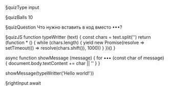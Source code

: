 §quizType
input

§quizBalls
10



§quizQuestion
Что нужно вставить в код вместо •••?



§quizJS
function typeWritter (text) {
  const chars = text.split('')
  return (function * () {
    while (chars.length) {
      yield new Promise(resolve => setTimeout(() => resolve(chars.shift()), 1000))
    }
  })()
}

async function showMessage (message) {
  for ••• (const char of message) {
    document.body.textContent += char || ''
  }
}

showMessage(typeWritter('Hello world!'))



§rightInput
await
